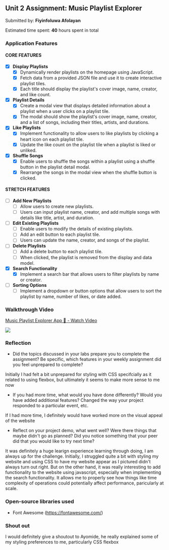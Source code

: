 ## Unit 2 Assignment: Music Playlist Explorer

Submitted by: **Fiyinfoluwa Afolayan**

Estimated time spent: **40** hours spent in total

### Application Features

#### CORE FEATURES

- [x] **Display Playlists**
  - [x] Dynamically render playlists on the homepage using JavaScript.
  - [x] Fetch data from a provided JSON file and use it to create interactive playlist tiles.
  - [x] Each title should display the playlist's cover image, name, creator, and like count.

- [x] **Playlist Details**
  - [x] Create a modal view that displays detailed information about a playlist when a user clicks on a playlist tile.
  - [x] The modal should show the playlist's cover image, name, creator, and a list of songs, including their titles, artists, and durations.

- [x] **Like Playlists**
  - [x] Implement functionality to allow users to like playlists by clicking a heart icon on each playlist tile.
  - [x] Update the like count on the playlist tile when a playlist is liked or unliked.

- [x] **Shuffle Songs**
  - [x] Enable users to shuffle the songs within a playlist using a shuffle button in the playlist detail modal.
  - [x] Rearrange the songs in the modal view when the shuffle button is clicked.

#### STRETCH FEATURES

- [ ] **Add New Playlists**
  - [ ] Allow users to create new playlists.
  - [ ] Users can input playlist name, creator, and add multiple songs with details like title, artist, and duration.

- [ ] **Edit Existing Playlists**
  - [ ] Enable users to modify the details of existing playlists.
  - [ ] Add an edit button to each playlist tile.
  - [ ] Users can update the name, creator, and songs of the playlist.

- [ ] **Delete Playlists**
  - [ ] Add a delete button to each playlist tile.
  - [ ] When clicked, the playlist is removed from the display and data model.

- [x] **Search Functionality**
  - [x] Implement a search bar that allows users to filter playlists by name or creator.

- [ ] **Sorting Options**
  - [ ] Implement a dropdown or button options that allow users to sort the playlist by name, number of likes, or date added.

### Walkthrough Video

<div>
    <a href="https://www.loom.com/share/3118f199067242a9bac59d31c77a6537">
      <p>Music Playlist Explorer App 🎵 - Watch Video</p>
    </a>
    <a href="https://www.loom.com/share/3118f199067242a9bac59d31c77a6537">
      <img style="max-width:300px;" src="https://cdn.loom.com/sessions/thumbnails/3118f199067242a9bac59d31c77a6537-with-play.gif">
    </a>
  </div>

### Reflection

* Did the topics discussed in your labs prepare you to complete the assignment? Be specific, which features in your weekly assignment did you feel unprepared to complete?

Initially I had felt a bit unprepared for styling with CSS specifcially as it related to using flexbox, but ultimately it seems to make more sense to me now

* If you had more time, what would you have done differently? Would you have added additional features? Changed the way your project responded to a particular event, etc.

If I had more time, I definitely would have worked more on the visual appeal of the website

* Reflect on your project demo, what went well? Were there things that maybe didn't go as planned? Did you notice something that your peer did that you would like to try next time?

It was definitely a huge learign experience learning through doing, I am always up for the challenge. Initially, I struggled quite a bit with styling my website and using CSS to have my website appear as I pictured didn't always turn out right. But on the other hand, it was really interesting to add functionality to the website using javascript, especially when implementing the search functionality. It allows me to properly see how things like time complexity of operations could potentially affect performance, paricularly at scale.

### Open-source libraries used

- Font Awesome (https://fontawesome.com/)

### Shout out

I would definitely give a shoutout to Ayomide, he really explained some of my styling preferences to me, particularly CSS flexbox
